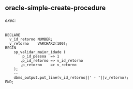 ## oracle-simple-create-procedure
###### exec: 
```
DECLARE
  v_id_retorno NUMBER;
  v_retorno    VARCHAR2(100);
BEGIN
    sp_validar_maior_idade (
        p_id_pessoa  => 1
       ,p_id_retorno => v_id_retorno
       ,p_retorno    => v_retorno
    );
    --
    dbms_output.put_line(v_id_retorno||' - '||v_retorno);
END;
```